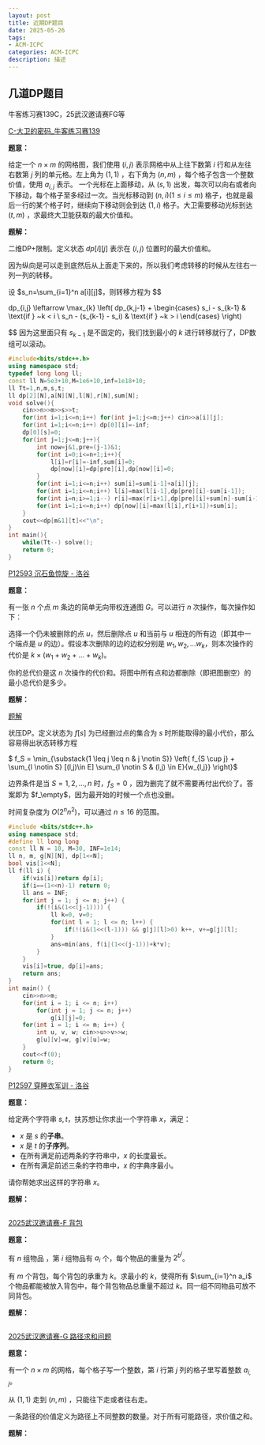 ```yaml
---
layout: post
title: 近期DP题目
date: 2025-05-26
tags:
- ACM-ICPC
categories: ACM-ICPC
description: 描述
---
```


## 几道DP题目
牛客练习赛139C，25武汉邀请赛FG等
<!-- more -->

[C-大卫的密码_牛客练习赛139](https://ac.nowcoder.com/acm/contest/110698/C)

**题意：** 

给定一个  $n\times m$  的网格图，我们使用 $(i,j)$ 表示网格中从上往下数第 $i$ 行和从左往右数第 $j$ 列的单元格。左上角为 $(1,1)$ ，右下角为  $(n,m)$ ，每个格子包含一个整数价值，使用 $a_{i,j}$ 表示。
一个光标在上面移动，从 $(s,1)$ 出发，每次可以向右或者向下移动，每个格子至多经过一次。当光标移动到  $(n,i) \left(1\le i\le m \right)$ 格子，也就是最后一行的某个格子时，继续向下移动则会到达 $(1,i)$ 格子。大卫需要移动光标到达 $(t,m)$ ，求最终大卫能获取的最大价值和。

**题解：**

二维DP+限制。定义状态 $dp[i][j]$ 表示在 $(i,j)$ 位置时的最大价值和。

因为纵向是可以走到底然后从上面走下来的，所以我们考虑转移的时候从左往右一列一列的转移。

设 $s_n=\sum_{i=1}^n a[i][j]$，则转移方程为
$$

dp_{i,j} \leftarrow \max_{k} \left( dp_{k,j-1} + 
\begin{cases} 
s_i - s_{k-1} & \text{if } ~k < i \\ 
s_n - (s_{k-1} - s_i) & \text{if } ~k > i 
\end{cases}
\right)
$$
因为这里面只有 $s_{k-1}$ 是不固定的，我们找到最小的 $k$ 进行转移就行了，DP数组可以滚动。

```c++
#include<bits/stdc++.h>
using namespace std;
typedef long long ll;
const ll N=5e3+10,M=1e6+10,inf=1e18+10;
ll Tt=1,n,m,s,t;
ll dp[2][N],a[N][N],l[N],r[N],sum[N];
void solve(){
	cin>>n>>m>>s>>t;
	for(int i=1;i<=n;i++) for(int j=1;j<=m;j++) cin>>a[i][j];
	for(int i=1;i<=n;i++) dp[0][i]=-inf;
	dp[0][s]=0;
	for(int j=1;j<=m;j++){
		int now=j&1,pre=(j-1)&1;
		for(int i=0;i<=n+1;i++){
			l[i]=r[i]=-inf,sum[i]=0;
			dp[now][i]=dp[pre][i],dp[now][i]=0;
		}
		for(int i=1;i<=n;i++) sum[i]=sum[i-1]+a[i][j];
		for(int i=1;i<=n;i++) l[i]=max(l[i-1],dp[pre][i]-sum[i-1]);
		for(int i=n;i>=1;i--) r[i]=max(r[i+1],dp[pre][i]+sum[n]-sum[i-1]);
		for(int i=1;i<=n;i++) dp[now][i]=max(l[i],r[i+1])+sum[i];
	}                                                         
	cout<<dp[m&1][t]<<"\n";
}
int main(){
	while(Tt--) solve();
	return 0;
}
```

[P12593 沉石鱼惊旋 - 洛谷](https://www.luogu.com.cn/problem/P12593)

**题意：**

有一张 $n$ 个点 $m$ 条边的简单无向带权连通图 $G$。可以进行 $n$ 次操作，每次操作如下：

选择一个仍未被删除的点 $u$，然后删除点 $u$ 和当前与 $u$ 相连的所有边（即其中一个端点是 $u$ 的边）。假设本次删除的边的边权分别是 $w_1, w_2,\dots w_k$，则本次操作的代价是  $k\times (w_1+w_2+\dots+w_k)$。

你的总代价是这 $n$ 次操作的代价和。将图中所有点和边都删除（即把图删空）的最小总代价是多少。

**题解：**

[题解](https://www.luogu.com.cn/problem/solution/P12593)

状压DP。定义状态为 $f[s]$ 为已经删过点的集合为 $s$ 时所能取得的最小代价，那么容易得出状态转移方程

$
f_S = \min_{\substack{1 \leq j \leq n \& j \notin S}} \left\{ f_{S \cup j} + \sum_{l \notin S} [(l,j)\in E] \sum_{l \notin S \& (l,j) \in E}{w_{l,j}} \right\}$

边界条件是当 $S={1,2,...,n}$ 时，$f_S=0$ ，因为删完了就不需要再付出代价了。答案即为 $f_\empty$，因为最开始的时候一个点也没删。

时间复杂度为 $O(2^nn^2)$，可以通过 $n ≤ 16$ 的范围。

```c++
#include <bits/stdc++.h>
using namespace std;
#define ll long long
const ll N = 10, M=30, INF=1e14;
ll n, m, g[N][N], dp[1<<N];
bool vis[1<<N];
ll f(ll i) {
	if(vis[i])return dp[i];
	if(i==(1<<n)-1) return 0;
	ll ans = INF;
	for(int j = 1; j <= n; j++) {
		if(!(i&(1<<(j-1)))) {
			ll k=0, v=0;
			for(int l = 1; l <= n; l++) {
				if(!(i&(1<<(l-1))) && g[j][l]>0) k++, v+=g[j][l];
			}
			ans=min(ans, f(i|(1<<(j-1)))+k*v);
		}
	}
	vis[i]=true, dp[i]=ans;
	return ans;
}
int main() {
	cin>>n>>m;
	for(int i = 1; i <= n; i++)
		for(int j = 1; j <= n; j++)
			g[i][j]=0;
	for(int i = 1; i <= m; i++) {
		int u, v, w; cin>>u>>v>>w;
		g[u][v]=w, g[v][u]=w;
	}
	cout<<f(0);	
	return 0;
}
```

[P12597 穿睡衣军训 - 洛谷](https://www.luogu.com.cn/problem/P12597)

**题意：**

给定两个字符串 $s,t$，扶苏想让你求出一个字符串 $x$，满足：

- $x$ 是 $s$ 的**子串**。
- $x$ 是 $t$ 的**子序列**。
- 在所有满足前述两条的字符串中，$x$ 的长度最长。
- 在所有满足前述三条的字符串中，$x$ 的字典序最小。

请你帮她求出这样的字符串 $x$。

**题解：**



```c++

```

[2025武汉邀请赛-F 背包](https://codeforces.com/gym/105901/problem/F)

**题意：**

有 $n$ 组物品 ，第 $i$ 组物品有 $a_i$ 个，每个物品的重量为 $2^{b^i}$。

有 $m$ 个背包，每个背包的承重为 $k$。求最小的 $k$，使得所有 $\sum_{i=1}^n a_i$ 个物品都能被放入背包中，每个背包物品总重量不超过 $k$。同一组不同物品可放不同背包。

**题解：**



```c++

```

[2025武汉邀请赛-G 路径求和问题](https://codeforces.com/gym/105901/problem/G)

**题意：**

有一个 $n\times m$ 的网格，每个格子写一个整数，第 $i$ 行第 $j$ 列的格子里写着整数 $a_{i,j}$。

从 $(1,1)$ 走到 $(n,m)$ ，只能往下走或者往右走。

一条路径的价值定义为路径上不同整数的数量。对于所有可能路径，求价值之和。

**题解：**



```c++

```



